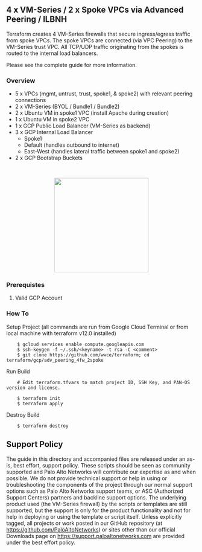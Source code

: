 ## 4 x VM-Series / 2 x Spoke VPCs via Advanced Peering / ILBNH

Terraform creates 4 VM-Series firewalls that secure ingress/egress traffic from spoke VPCs.  The spoke VPCs are connected (via VPC Peering) to the VM-Series trust VPC. All TCP/UDP traffic originating from the spokes is routed to the internal load balancers.

Please see the complete guide for more information.

### Overview
* 5 x VPCs (mgmt, untrust, trust, spoke1, & spoke2) with relevant peering connections
* 2 x VM-Series (BYOL / Bundle1 / Bundle2)
* 2 x Ubuntu VM in spoke1 VPC (install Apache during creation)
* 1 x Ubuntu VM in spoke2 VPC
* 1 x GCP Public Load Balancer (VM-Series as backend)
* 3 x GCP Internal Load Balancer
  * Spoke1
  * Default (handles outbound to internet)
  * East-West (handles lateral traffic between spoke1 and spoke2)
* 2 x GCP Bootstrap Buckets
</br>
<p align="center">
<img src="https://raw.githubusercontent.com/wwce/terraform/master/gcp/adv_peering_4fw_2spoke/diagram.png" width="250">
</p>


### Prerequistes 
1. Valid GCP Account

### How To
Setup Project (all commands are run from Google Cloud Terminal or from local machine with terraform v12.0 installed)
```
	$ gcloud services enable compute.googleapis.com
	$ ssh-keygen -f ~/.ssh/<keyname> -t rsa -C <comment>
	$ git clone https://github.com/wwce/terraform; cd terraform/gcp/adv_peering_4fw_2spoke
```

Run Build
```
	# Edit terraform.tfvars to match project ID, SSH Key, and PAN-OS version and license.

	$ terraform init
	$ terraform apply
```

Destroy Build
```
	$ terraform destroy
```

## Support Policy
The guide in this directory and accompanied files are released under an as-is, best effort, support policy. These scripts should be seen as community supported and Palo Alto Networks will contribute our expertise as and when possible. We do not provide technical support or help in using or troubleshooting the components of the project through our normal support options such as Palo Alto Networks support teams, or ASC (Authorized Support Centers) partners and backline support options. The underlying product used (the VM-Series firewall) by the scripts or templates are still supported, but the support is only for the product functionality and not for help in deploying or using the template or script itself.
Unless explicitly tagged, all projects or work posted in our GitHub repository (at https://github.com/PaloAltoNetworks) or sites other than our official Downloads page on https://support.paloaltonetworks.com are provided under the best effort policy.
